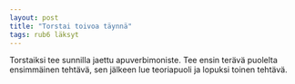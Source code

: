 ```yaml
---
layout: post
title: "Torstai toivoa täynnä"
tags: rub6 läksyt
---
```


Torstaiksi tee sunnilla jaettu apuverbimoniste. Tee ensin terävä puolelta ensimmäinen tehtävä, sen jälkeen lue teoriapuoli ja lopuksi toinen tehtävä.
